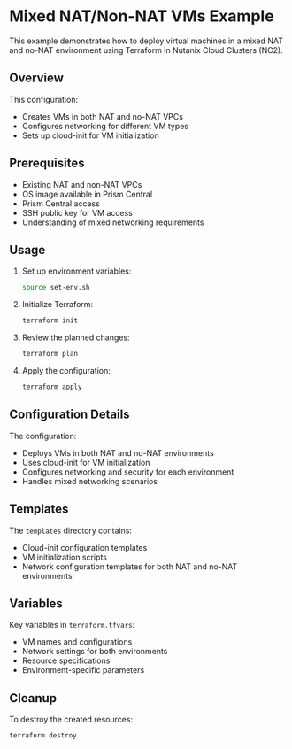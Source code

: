 # Mixed NAT/Non-NAT VMs Example

This example demonstrates how to deploy virtual machines in a mixed NAT and no-NAT environment using Terraform in Nutanix Cloud Clusters (NC2).

## Overview

This configuration:
- Creates VMs in both NAT and no-NAT VPCs
- Configures networking for different VM types
- Sets up cloud-init for VM initialization

## Prerequisites

- Existing NAT and non-NAT VPCs
- OS image available in Prism Central
- Prism Central access
- SSH public key for VM access
- Understanding of mixed networking requirements

## Usage

1. Set up environment variables:
   ```bash
   source set-env.sh
   ```

2. Initialize Terraform:
   ```bash
   terraform init
   ```

3. Review the planned changes:
   ```bash
   terraform plan
   ```

4. Apply the configuration:
   ```bash
   terraform apply
   ```

## Configuration Details

The configuration:
- Deploys VMs in both NAT and no-NAT environments
- Uses cloud-init for VM initialization
- Configures networking and security for each environment
- Handles mixed networking scenarios

## Templates

The `templates` directory contains:
- Cloud-init configuration templates
- VM initialization scripts
- Network configuration templates for both NAT and no-NAT environments

## Variables

Key variables in `terraform.tfvars`:
- VM names and configurations
- Network settings for both environments
- Resource specifications
- Environment-specific parameters

## Cleanup

To destroy the created resources:
```bash
terraform destroy
``` 
